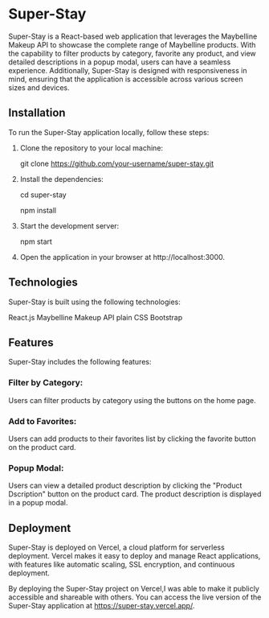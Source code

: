 # Super-Stay
Super-Stay is a React-based web application that leverages the Maybelline Makeup API to showcase the complete range of Maybelline products. With the capability to filter products by category, favorite any product, and view detailed descriptions in a popup modal, users can have a seamless experience. Additionally, Super-Stay is designed with responsiveness in mind, ensuring that the application is accessible across various screen sizes and devices.


## Installation
To run the Super-Stay application locally, follow these steps:

1. Clone the repository to your local machine:

    git clone https://github.com/your-username/super-stay.git

2. Install the dependencies:

    cd super-stay
    
    npm install

3. Start the development server:

    npm start
    
4. Open the application in your browser at http://localhost:3000.

## Technologies
Super-Stay is built using the following technologies:

React.js
Maybelline Makeup API
plain CSS
Bootstrap

## Features
Super-Stay includes the following features:

### Filter by Category:  
Users can filter products by category using the buttons on the home page.

### Add to Favorites:
Users can add products to their favorites list by clicking the favorite button on the product card.

### Popup Modal: 
Users can view a detailed product description by clicking the "Product Dscription" button on the product card. The product description is displayed in a popup modal.

## Deployment
Super-Stay is deployed on Vercel, a cloud platform for serverless deployment. Vercel makes it easy to deploy and manage React applications, with features like automatic scaling, SSL encryption, and continuous deployment.


By deploying the Super-Stay project on Vercel,I was able to make it publicly accessible and shareable with others. You can access the live version of the Super-Stay application at https://super-stay.vercel.app/.
